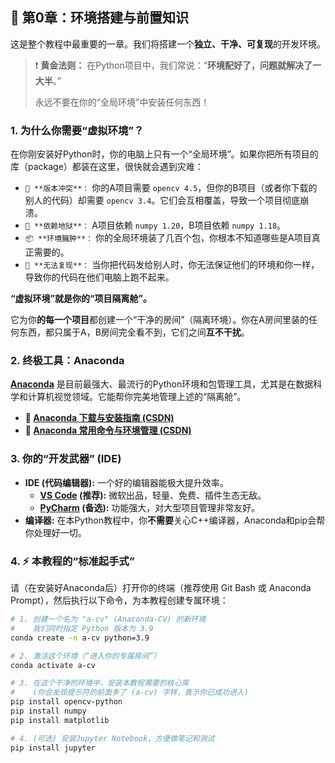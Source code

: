 ## 🚀 第0章：环境搭建与前置知识

这是整个教程中最重要的一章。我们将搭建一个**独立、干净、可复现**的开发环境。

> ❗️ **黄金法则：** 在Python项目中，我们常说：“**环境配好了，问题就解决了一大半**。”
>
> 永远不要在你的“全局环境”中安装任何东西！

### 1. 为什么你需要“虚拟环境”？

在你刚安装好Python时，你的电脑上只有一个“全局环境”。如果你把所有项目的库（package）都装在这里，很快就会遇到灾难：

* `🚨 **版本冲突**：` 你的A项目需要 `opencv 4.5`，但你的B项目（或者你下载的别人的代码）却需要 `opencv 3.4`。它们会互相覆盖，导致一个项目彻底崩溃。
* `🚧 **依赖地狱**：` A项目依赖 `numpy 1.20`，B项目依赖 `numpy 1.18`。
* `📦 **环境臃肿**：` 你的全局环境装了几百个包，你根本不知道哪些是A项目真正需要的。
* `🔁 **无法复现**：` 当你把代码发给别人时，你无法保证他们的环境和你一样，导致你的代码在他们电脑上跑不起来。

**“虚拟环境”就是你的“项目隔离舱”。**

它为你**的每一个项目**都创建一个“干净的房间”（隔离环境）。你在A房间里装的任何东西，都只属于A，B房间完全看不到，它们之间**互不干扰**。

### 2. 终极工具：Anaconda

[**Anaconda**](https://www.anaconda.com/download) 是目前最强大、最流行的Python环境和包管理工具，尤其是在数据科学和计算机视觉领域。它能帮你完美地管理上述的“隔离舱”。

* **🔗 [Anaconda 下载与安装指南 (CSDN)](https://blog.csdn.net/lulukanshijie/article/details/150028587)**
* **🔗 [Anaconda 常用命令与环境管理 (CSDN)](https://blog.csdn.net/u011385476/article/details/105277426)**

### 3. 你的“开发武器” (IDE)

* **IDE (代码编辑器):** 一个好的编辑器能极大提升效率。
    * **[VS Code](https://code.visualstudio.com/) (推荐):** 微软出品，轻量、免费、插件生态无敌。
    * **[PyCharm](https://www.jetbrains.com/pycharm/) (备选):** 功能强大，对大型项目管理非常友好。
* **编译器:** 在本Python教程中，你**不需要**关心C++编译器，Anaconda和pip会帮你处理好一切。

### 4. ⚡ 本教程的“标准起手式”

请（在安装好Anaconda后）打开你的终端（推荐使用 Git Bash 或 Anaconda Prompt），然后执行以下命令，为本教程创建专属环境：

```bash
# 1. 创建一个名为 "a-cv" (Anaconda-CV) 的新环境
#    我们同时指定 Python 版本为 3.9
conda create -n a-cv python=3.9

# 2. 激活这个环境（“进入你的专属房间”）
conda activate a-cv

# 3. 在这个干净的环境中，安装本教程需要的核心库
#    (你会发现提示符的前面多了 (a-cv) 字样，表示你已成功进入)
pip install opencv-python
pip install numpy
pip install matplotlib

# 4. (可选) 安装Jupyter Notebook，方便做笔记和测试
pip install jupyter